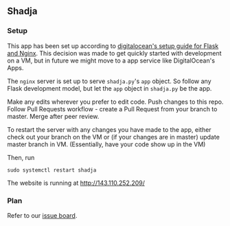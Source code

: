 ## Shadja

### Setup

This app has been set up according to [digitalocean's setup guide for Flask and Nginx](https://www.digitalocean.com/community/tutorials/how-to-serve-flask-applications-with-gunicorn-and-nginx-on-ubuntu-18-04). This decision was made to get quickly started with development on a VM, but in future we might move to a app service like DigitalOcean's Apps.

The `nginx` server is set up to serve `shadja.py`'s `app` object. So follow any Flask development model, but let the `app` object in `shadja.py` be the app.

Make any edits wherever you prefer to edit code. Push changes to this repo. Follow Pull Requests workflow - create a Pull Request from your branch to master. Merge after peer review.

To restart the server with any changes you have made to the app, either check out your branch on the VM or (if your changes are in master) update master branch in VM. (Essentially, have your code show up in the VM)

Then, run

```
sudo systemctl restart shadja
```

The website is running at http://143.110.252.209/

### Plan
Refer to our [issue board](https://github.com/sddhrthrt/shadja/issues).

